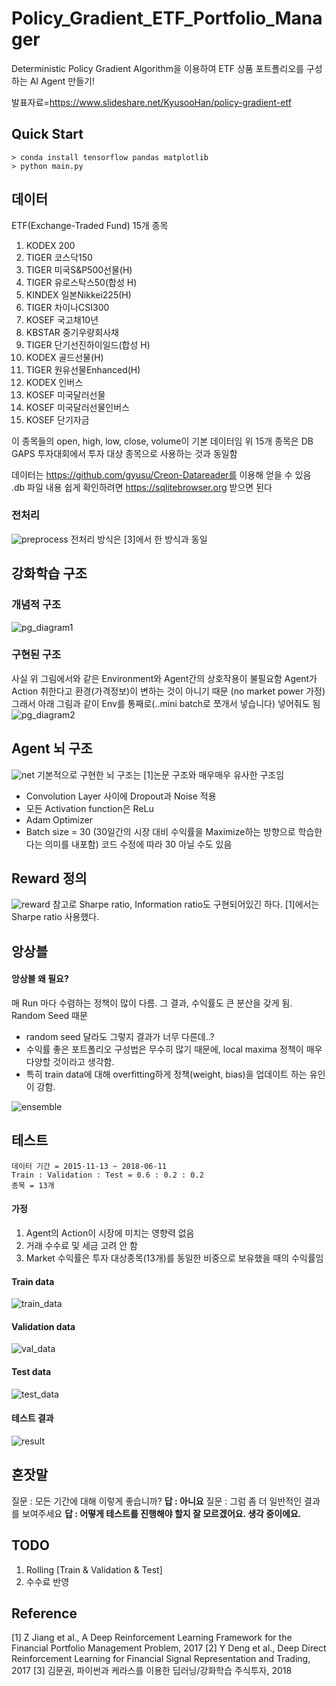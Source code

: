 # Policy_Gradient_ETF_Portfolio_Manager

Deterministic Policy Gradient Algorithm을 이용하여 ETF 상품 포트폴리오를 구성하는 AI Agent 만들기!

발표자료=https://www.slideshare.net/KyusooHan/policy-gradient-etf

## Quick Start
```
> conda install tensorflow pandas matplotlib
> python main.py
```

## 데이터
ETF(Exchange-Traded Fund) 15개 종목

1. KODEX 200
2. TIGER 코스닥150
3. TIGER 미국S&P500선물(H)
4. TIGER 유로스탁스50(합성 H)
5. KINDEX 일본Nikkei225(H)
6. TIGER 차이나CSI300
7. KOSEF 국고채10년
8. KBSTAR 중기우량회사채
9. TIGER 단기선진하이일드(합성 H)
10. KODEX 골드선물(H)
11. TIGER 원유선물Enhanced(H)
12. KODEX 인버스
13. KOSEF 미국달러선물
14. KOSEF 미국달러선물인버스
15. KOSEF 단기자금

이 종목들의 open, high, low, close, volume이 기본 데이터임
위 15개 종목은 DB GAPS 투자대회에서 투자 대상 종목으로 사용하는 것과 동일함

데이터는 https://github.com/gyusu/Creon-Datareader를 이용해 얻을 수 있음
.db 파일 내용 쉽게 확인하려면 https://sqlitebrowser.org 받으면 된다

### 전처리
![preprocess](./img/preprocess.PNG)
전처리 방식은 [3]에서 한 방식과 동일
## 강화학습 구조
### 개념적 구조
![pg_diagram1](./img/pg_diagram1.PNG)
### 구현된 구조
사실 위 그림에서와 같은 Environment와 Agent간의 상호작용이 불필요함
Agent가 Action 취한다고 환경(가격정보)이 변하는 것이 아니기 때문 (no market power 가정)
그래서 아래 그림과 같이 Env를 통째로(..mini batch로 쪼개서 넣습니다) 넣어줘도 됨
![pg_diagram2](./img/pg_diagram2.PNG)

## Agent 뇌 구조
![net](./img/net.PNG)
기본적으로 구현한 뇌 구조는 [1]논문 구조와 매우매우 유사한 구조임
+ Convolution Layer 사이에 Dropout과 Noise 적용
+ 모든 Activation function은 ReLu
+ Adam Optimizer
+ Batch size = 30 (30일간의 시장 대비 수익률을 Maximize하는 방향으로
학습한다는 의미를 내포함) 코드 수정에 따라 30 아닐 수도 있음

## Reward 정의
![reward](./img/reward.PNG)
참고로 Sharpe ratio, Information ratio도 구현되어있긴 하다. [1]에서는 Sharpe ratio 사용했다.
## 앙상블
#### 앙상블 왜 필요?
매 Run 마다 수렴하는 정책이 많이 다름. 그 결과, 수익률도 큰 분산을 갖게 됨.
Random Seed 때문
+ random seed 달라도 그렇지 결과가 너무 다른데..?
+ 수익률 좋은 포트폴리오 구성법은 무수히 많기 때문에, local maxima 정책이 매우 다양할 것이라고 생각함.
+ 특히 train data에 대해 overfitting하게 정책(weight, bias)을 업데이트 하는 유인이 강함.

![ensemble](./img/ensemble.PNG)

## 테스트
```
데이터 기간 = 2015-11-13 ~ 2018-06-11
Train : Validation : Test = 0.6 : 0.2 : 0.2
종목 = 13개
```
#### 가정
1. Agent의 Action이 시장에 미치는 영향력 없음
2. 거래 수수료 및 세금 고려 안 함
3. Market 수익률은 투자 대상종목(13개)를 동일한 비중으로 보유했을 때의 수익률임

#### Train data
![train_data](./img/train_data.PNG)
#### Validation data
![val_data](./img/val_data.PNG)
#### Test data
![test_data](./img/test_data.PNG)
#### 테스트 결과
![result](./img/result.PNG)

## 혼잣말
질문 : 모든 기간에 대해 이렇게 좋습니까?
**답 : 아니요**
질문 : 그럼 좀 더 일반적인 결과를 보여주세요
**답 : 어떻게 테스트를 진행해야 할지 잘 모르겠어요. 생각 중이에요.**

## TODO
1. Rolling [Train & Validation & Test]
2. 수수료 반영

## Reference
[1] Z Jiang et al., A Deep Reinforcement Learning Framework for the Financial Portfolio Management Problem, 2017
[2] Y Deng et al., Deep Direct Reinforcement Learning for Financial Signal Representation and Trading, 2017
[3] 김문권, 파이썬과 케라스를 이용한 딥러닝/강화학습 주식투자, 2018
